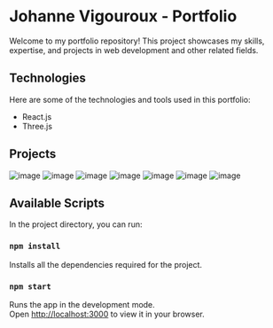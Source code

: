 # Johanne Vigouroux - Portfolio

Welcome to my portfolio repository! This project showcases my skills, expertise, and projects in web development and other related fields.

## Technologies

Here are some of the technologies and tools used in this portfolio:

- React.js
- Three.js

## Projects

![image](https://github.com/user-attachments/assets/73398218-df66-498e-b854-c75187d9e4e4)
![image](https://github.com/user-attachments/assets/97f21e8b-288e-4f8b-bd7b-5235db386275)
![image](https://github.com/user-attachments/assets/8e8b02a0-2b80-430e-9403-f2f8f4042b38)
![image](https://github.com/user-attachments/assets/22b61c9a-cf55-4b40-aac2-f88e4dd04565)
![image](https://github.com/user-attachments/assets/9e6a88d4-a89c-453b-934c-3a85df0965b8)
![image](https://github.com/user-attachments/assets/c75b2f5a-6f0b-4889-8f5e-d7f042aa0aca)
![image](https://github.com/user-attachments/assets/b6e93acd-95da-4ec1-b18d-1b4fdb822d27)


## Available Scripts

In the project directory, you can run:

### `npm install`

Installs all the dependencies required for the project.

### `npm start`

Runs the app in the development mode.\
Open [http://localhost:3000](http://localhost:3000) to view it in your browser.
